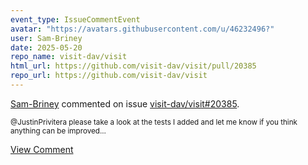 ```yaml
---
event_type: IssueCommentEvent
avatar: "https://avatars.githubusercontent.com/u/46232496?"
user: Sam-Briney
date: 2025-05-20
repo_name: visit-dav/visit
html_url: https://github.com/visit-dav/visit/pull/20385
repo_url: https://github.com/visit-dav/visit
---
```


<a href='https://github.com/Sam-Briney' target='_blank'>Sam-Briney</a> commented on issue <a href='https://github.com/visit-dav/visit/pull/20385' target='_blank'>visit-dav/visit#20385</a>.

<small>@JustinPrivitera please take a look at the tests I added and let me know if you think anything can be improved...</small>

<a href='https://github.com/visit-dav/visit/pull/20385' target='_blank'>View Comment</a>